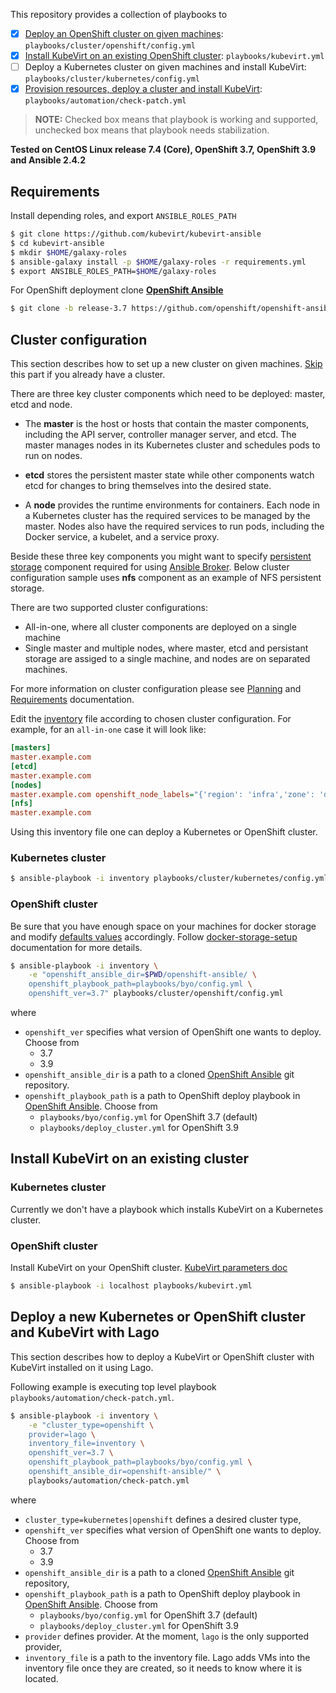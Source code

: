 This repository provides a collection of playbooks to

- [x] [Deploy an OpenShift cluster on given machines](#deploy-kubernetes-or-openshift-and-kubevirt): `playbooks/cluster/openshift/config.yml`
- [x] [Install KubeVirt on an existing OpenShift cluster](#install-kubevirt-on-existing-cluster): `playbooks/kubevirt.yml`
- [ ] Deploy a Kubernetes cluster on given machines and install KubeVirt: `playbooks/cluster/kubernetes/config.yml`
- [x] [Provision resources, deploy a cluster and install KubeVirt](#deploy-new-kubernetes-or-openshift-cluster-and-kubevirt-with-lago): `playbooks/automation/check-patch.yml`

> **NOTE:** Checked box means that playbook is working and supported, unchecked box means that playbook needs stabilization.

**Tested on CentOS Linux release 7.4 (Core), OpenShift 3.7, OpenShift 3.9 and Ansible 2.4.2**

## Requirements

Install depending roles, and export `ANSIBLE_ROLES_PATH`

```bash
$ git clone https://github.com/kubevirt/kubevirt-ansible
$ cd kubevirt-ansible
$ mkdir $HOME/galaxy-roles
$ ansible-galaxy install -p $HOME/galaxy-roles -r requirements.yml
$ export ANSIBLE_ROLES_PATH=$HOME/galaxy-roles
```

For OpenShift deployment clone [**OpenShift Ansible**][openshift-ansible-project]

```bash
$ git clone -b release-3.7 https://github.com/openshift/openshift-ansible
```

## Cluster configuration
This section describes how to set up a new cluster on given machines. [Skip](#install-kubevirt-on-an-existing-cluster) this part if you already have a cluster.

There are three key cluster components which need to be deployed: master, etcd and node.

* The **master** is the host or hosts that contain the master components,
  including the API server, controller manager server, and etcd.
  The master manages nodes in its Kubernetes cluster and schedules pods
  to run on nodes.

* **etcd** stores the persistent master state while other components watch
  etcd for changes to bring themselves into the desired state.

* A **node** provides the runtime environments for containers.
  Each node in a Kubernetes cluster has the required services
  to be managed by the master. Nodes also have the required services
  to run pods, including the Docker service, a kubelet, and a service proxy.

Beside these three key components you might want to specify [persistent storage](https://docs.openshift.org/latest/install_config/persistent_storage/index.html#install-config-persistent-storage-index) component required for using [Ansible Broker](https://docs.openshift.org/latest/install_config/install/advanced_install.html#configuring-openshift-ansible-broker). Below cluster configuration sample uses **nfs** component as an example of NFS persistent storage.

There are two supported cluster configurations:

* All-in-one, where all cluster components are deployed on a single machine
* Single master and multiple nodes, where master, etcd and persistant storage are assiged to a single machine, and nodes are on separated machines.

For more information on cluster configuration please see [Planning](https://docs.openshift.org/latest/install_config/install/planning.html) and [Requirements](https://docs.openshift.org/latest/install_config/install/prerequisites.html) documentation.

Edit the [inventory](../inventory) file according to chosen cluster configuration. For example, for an `all-in-one` case it will look like:

```ini
[masters]
master.example.com
[etcd]
master.example.com
[nodes]
master.example.com openshift_node_labels="{'region': 'infra','zone': 'default'}" openshift_schedulable=true
[nfs]
master.example.com
```

Using this inventory file one can deploy a Kubernetes or OpenShift cluster.

### Kubernetes cluster


```bash
$ ansible-playbook -i inventory playbooks/cluster/kubernetes/config.yml
```

### OpenShift cluster


Be sure that you have enough space on your machines for docker storage and
modify [defaults values][docker-storage-setup-defaults] accordingly.
Follow [docker-storage-setup] documentation for more details.


```bash
$ ansible-playbook -i inventory \
    -e "openshift_ansible_dir=$PWD/openshift-ansible/ \
    openshift_playbook_path=playbooks/byo/config.yml \
    openshift_ver=3.7" playbooks/cluster/openshift/config.yml
```
where
* `openshift_ver` specifies what version of OpenShift one wants to deploy. Choose from
  * 3.7
  * 3.9
* `openshift_ansible_dir` is a path to a cloned [OpenShift Ansible][openshift-ansible-project] git repository.
* `openshift_playbook_path` is a path to OpenShift deploy playbook in [OpenShift Ansible][openshift-ansible-project]. Choose from
  * `playbooks/byo/config.yml` for OpenShift 3.7 (default)
  * `playbooks/deploy_cluster.yml` for OpenShift 3.9

## Install KubeVirt on an existing cluster

### Kubernetes cluster

Currently we don't have a playbook which installs KubeVirt on a Kubernetes cluster.

### OpenShift cluster

Install KubeVirt on your OpenShift cluster.
[KubeVirt parameters doc](https://github.com/rthallisey/kubevirt-ansible/blob/master/roles/kubevirt/README.md)

```bash
$ ansible-playbook -i localhost playbooks/kubevirt.yml
```

## Deploy a new Kubernetes or OpenShift cluster and KubeVirt with Lago

This section describes how to deploy a KubeVirt or OpenShift cluster with KubeVirt installed on it using Lago.

Following example is executing top level playbook `playbooks/automation/check-patch.yml`.

```bash
$ ansible-playbook -i inventory \
    -e "cluster_type=openshift \
    provider=lago \
    inventory_file=inventory \
    openshift_ver=3.7 \
    openshift_playbook_path=playbooks/byo/config.yml \
    openshift_ansible_dir=openshift-ansible/" \
    playbooks/automation/check-patch.yml
```

where
* `cluster_type=kubernetes|openshift` defines a desired cluster type,
* `openshift_ver` specifies what version of OpenShift one wants to deploy. Choose from
  * 3.7
  * 3.9
* `openshift_ansible_dir` is a path to a cloned [OpenShift Ansible][openshift-ansible-project] git repository,
* `openshift_playbook_path` is a path to OpenShift deploy playbook in [OpenShift Ansible][openshift-ansible-project]. Choose from
  * `playbooks/byo/config.yml` for OpenShift 3.7 (default)
  * `playbooks/deploy_cluster.yml` for OpenShift 3.9
* `provider` defines provider. At the moment, `lago` is the only supported provider,
* `inventory_file` is a path to the inventory file. Lago adds VMs into the inventory file once they are created, so it needs to know where it is located.


[docker-storage-setup]: https://docs.openshift.org/latest/install_config/install/host_preparation.html#configuring-docker-storage
[docker-storage-setup-defaults]: https://github.com/openshift/openshift-ansible-contrib/blob/master/roles/docker-storage-setup/defaults/main.yaml
[openshift-ansible-project]: https://github.com/openshift/openshift-ansible
